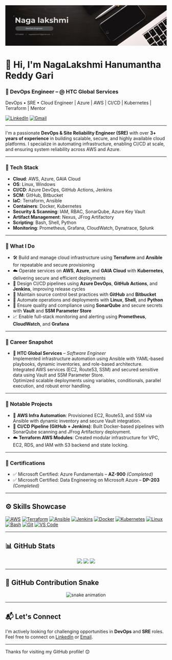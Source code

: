 <div align="center">
  <img src="https://github.com/NagaLakshmi477/NagaLakshmi477/blob/main/git_banner.png" alt="GitHub Banner" width="800"/>
</div>

# 👋 Hi, I'm NagaLakshmi Hanumantha Reddy Gari

### 🚀 DevOps Engineer – @ HTC Global Services  
DevOps • SRE • Cloud Engineer | Azure | AWS | CI/CD | Kubernetes | Terraform | Mentor

[![LinkedIn](https://img.shields.io/badge/LinkedIn-Connect-blue?logo=linkedin&style=flat)](https://www.linkedin.com/in/nagalakshmi-hanumantha-reddy-gari/)
[![Gmail](https://img.shields.io/badge/Email-nagalakshmih71@gmail.com-red?logo=gmail&style=flat)](mailto:nagalakshmih71@gmail.com)

---

I'm a passionate **DevOps & Site Reliability Engineer (SRE)** with over **3+ years of experience** in building scalable, secure, and highly available cloud platforms. I specialize in automating infrastructure, enabling CI/CD at scale, and ensuring system reliability across AWS and Azure.

---

### 🧰 Tech Stack

- **Cloud**: AWS, Azure, GAIA Cloud  
- **OS**: Linux, Windows  
- **CI/CD**: Azure DevOps, GitHub Actions, Jenkins  
- **SCM**: GitHub, Bitbucket  
- **IaC**: Terraform, Ansible  
- **Containers**: Docker, Kubernetes  
- **Security & Scanning**: IAM, RBAC, SonarQube, Azure Key Vault  
- **Artifact Management**: Nexus, JFrog Artifactory  
- **Scripting**: Bash, Shell, Python  
- **Monitoring**: Prometheus, Grafana, CloudWatch, Dynatrace, Splunk

---

### 🔧 What I Do

- 🛠️ Build and manage cloud infrastructure using **Terraform** and **Ansible** for repeatable and secure provisioning  
- ☁️ Operate services on **AWS**, **Azure**, and **GAIA Cloud** with **Kubernetes**, delivering secure and efficient deployments  
- 🚀 Design CI/CD pipelines using **Azure DevOps**, **GitHub Actions**, and **Jenkins**, improving release cycles  
- 📃️ Maintain source control best practices with **GitHub** and **Bitbucket**  
- 🤖 Automate operations and deployments with **Linux**, **Shell**, and **Python**  
- 🧪 Ensure quality and compliance using **SonarQube** and secure secrets with **Vault** and **SSM Parameter Store**  
- 📈 Enable full-stack monitoring and alerting using **Prometheus**, **CloudWatch**, and **Grafana**

---

### 💼 Career Snapshot

- 🏢 **HTC Global Services** – *Software Engineer*  
  Implemented infrastructure automation using Ansible with YAML-based playbooks, dynamic inventories, and role-based architecture.  
  Integrated AWS services (EC2, Route53, SSM) and secured sensitive data using Vault and SSM Parameter Store.  
  Optimized scalable deployments using variables, conditionals, parallel execution, and robust error handling.

---

### 📁 Notable Projects

- 🔧 **AWS Infra Automation**: Provisioned EC2, Route53, and SSM via Ansible with dynamic inventory and secure Vault integration.  
- 🚀 **CI/CD Pipeline (GitHub + Jenkins)**: Built Docker-based pipelines with SonarQube scanning and JFrog Artifactory deployment.  
- ☁️ **Terraform AWS Modules**: Created modular infrastructure for VPC, EC2, RDS, and IAM with S3 backend and state locking.

---

### 📜 Certifications

- ✅ Microsoft Certified: Azure Fundamentals – **AZ-900** *(Completed)*  
- ✅ Microsoft Certified: Data Engineering on Microsoft Azure – **DP-203** *(Completed)* 

---

## ⚙️ Skills Showcase

<p align="left">
  <a href="https://aws.amazon.com" target="_blank"><img src="https://raw.githubusercontent.com/danielcranney/readme-generator/main/public/icons/skills/aws-colored.svg" width="36" height="36" alt="AWS" /></a>
  <a href="https://www.terraform.io/" target="_blank"><img src="https://cdn.jsdelivr.net/gh/devicons/devicon/icons/terraform/terraform-original.svg" width="40" height="40" alt="Terraform" /></a>
  <a href="https://www.ansible.com/" target="_blank"><img src="https://cdn.jsdelivr.net/gh/devicons/devicon/icons/ansible/ansible-original.svg" width="40" height="40" alt="Ansible" /></a>
  <a href="https://www.jenkins.io/" target="_blank"><img src="https://cdn.jsdelivr.net/gh/devicons/devicon/icons/jenkins/jenkins-original.svg" width="40" height="40" alt="Jenkins" /></a>
  <a href="https://www.docker.com/" target="_blank"><img src="https://cdn.jsdelivr.net/gh/devicons/devicon/icons/docker/docker-original.svg" width="40" height="40" alt="Docker" /></a>
  <a href="https://kubernetes.io/" target="_blank"><img src="https://cdn.jsdelivr.net/gh/devicons/devicon/icons/kubernetes/kubernetes-plain.svg" width="40" height="40" alt="Kubernetes" /></a>
  <a href="https://www.linux.org/" target="_blank"><img src="https://cdn.jsdelivr.net/gh/devicons/devicon/icons/linux/linux-original.svg" width="40" height="40" alt="Linux" /></a>
  <a href="https://www.gnu.org/software/bash/" target="_blank"><img src="https://cdn.jsdelivr.net/gh/devicons/devicon/icons/bash/bash-original.svg" width="40" height="40" alt="Bash" /></a>
  <a href="https://git-scm.com/" target="_blank"><img src="https://raw.githubusercontent.com/danielcranney/readme-generator/main/public/icons/skills/git-colored.svg" width="36" height="36" alt="Git" /></a>
  <a href="https://code.visualstudio.com/" target="_blank"><img src="https://raw.githubusercontent.com/danielcranney/readme-generator/main/public/icons/skills/visualstudiocode.svg" width="36" height="36" alt="VS Code" /></a>
</p>

---

## 📊 GitHub Stats

<div align="center">
  <img src="https://github-readme-stats.vercel.app/api?username=Nagalakshmi477&theme=tokyonight&hide_border=false&include_all_commits=true&count_private=true"/>
  <img src="https://nirzak-streak-stats.vercel.app/?user=Nagalakshmi477&theme=dark&hide_border=false" />
  <img src="https://github-readme-stats.vercel.app/api/top-langs/?username=Nagalakshmi477&theme=dark&hide_border=false&layout=compact" />
</div>

---

## 🐍 GitHub Contribution Snake

<div align="center">
  <!-- Updated to use GitHub Pages link so animation works -->
  <img src="https://NagaLakshmi477.github.io/snake/github-contribution-grid-snake.svg" alt="snake animation" />
</div>

---

## 📬 Let's Connect

I'm actively looking for challenging opportunities in **DevOps** and **SRE** roles.  
Feel free to connect on [LinkedIn](https://www.linkedin.com/in/nagalakshmi-hanumantha-reddy-gari/) or [Email](mailto:nagalakshmih71@gmail.com).

---

Thanks for visiting my GitHub profile! 😊
